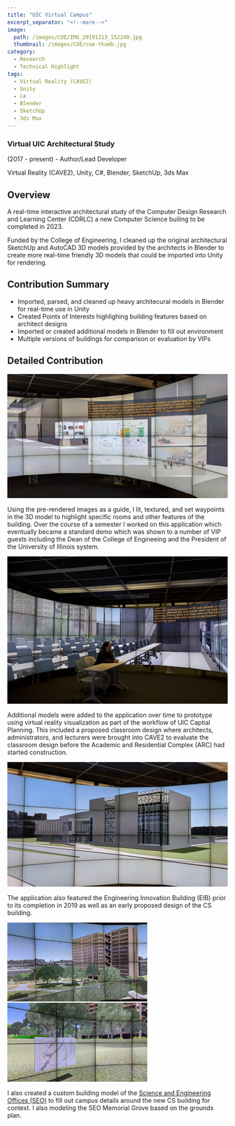 ```yaml
---
title: "UIC Virtual Campus"
excerpt_separator: "<!--more-->"
image:
  path: /images/COE/IMG_20191213_152240.jpg
  thumbnail: /images/COE/coe-thumb.jpg
category:
  - Research
  - Technical Highlight
tags:
  - Virtual Reality (CAVE2)
  - Unity
  - C#
  - Blender
  - SketchUp
  - 3ds Max
---
```

### Virtual UIC Architectural Study

(2017 - present) - Author/Lead Developer

Virtual Reality (CAVE2), Unity, C#, Blender, SketchUp, 3ds Max

<!--more--> 

## Overview
A real-time interactive architectural study of the Computer Design Research and Learning Center (CDRLC) a new Computer Science builing to be completed in 2023.


Funded by the College of Engineering, I cleaned up the original architectural SketchUp and AutoCAD 3D models provided by the architects in Blender to create more real-time friendly 3D models that could be imported into Unity for rendering.


## Contribution Summary
  * Imported, parsed, and cleaned up heavy architecural models in Blender for real-time use in Unity
  * Created Points of Interests highlighing building features based on architect designs
  * Imported or created additional models in Blender to fill out environment
  * Multiple versions of buildings for comparison or evaluation by VIPs


## Detailed Contribution
![COE Image 1](/images/COE/IMG_20191213_152332.jpg)


Using the pre-rendered images as a guide, I lit, textured, and set waypoints in the 3D model to highlight specific rooms and other features of the building. Over the course of a semester I worked on this application which eventually became a standard demo which was shown to a number of VIP guests including the Dean of the College of Engineeing and the President of the University of Illinois system.


![COE Image 2](/images/COE/P1040421.jpg)


Additional models were added to the application over time to prototype using virtual reality visualization as part of the workflow of UIC Captial Planning. This included a proposed classroom design where architects, administrators, and lecturers were brought into CAVE2 to evaluate the classroom design before the Academic and Residential Complex (ARC) had started construction.


![COE Image 3](/images/COE/IMG_20191213_153417.jpg)


The application also featured the Engineering Innovation Building (EIB) prior to its completion in 2019 as well as an early proposed design of the CS building.


<p float="left">
  <img src="/images/COE/IMG_20191213_153300.jpg" width="320" />
  <img src="/images/COE/IMG_20191213_153336.jpg" width="320" /> 
</p>


I also created a custom building model of the [Science and Engineering Offices (SEO)](https://arthurnishimoto.blogspot.com/2015/10/uic-science-and-engineering-offices.html) to fill out campus details around the new CS building for context. I also modeling the SEO Memorial Grove based on the grounds plan.


